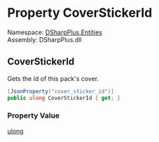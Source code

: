 # Property CoverStickerId

Namespace: [DSharpPlus.Entities](DSharpPlus.Entities.md)  
Assembly: DSharpPlus.dll

## <a id="DSharpPlus_Entities_DiscordMessageStickerPack_CoverStickerId"></a>CoverStickerId

Gets the Id of this pack's cover.

```csharp
[JsonProperty("cover_sticker_id")]
public ulong CoverStickerId { get; }
```

### Property Value

[ulong](https://learn.microsoft.com/dotnet/api/system.uint64)


